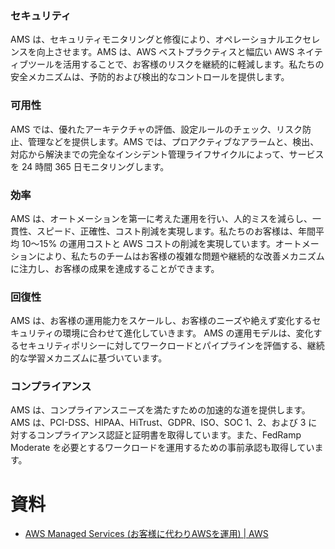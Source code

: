### セキュリティ

AMS は、セキュリティモニタリングと修復により、オペレーショナルエクセレンスを向上させます。AMS は、AWS ベストプラクティスと幅広い AWS ネイティブツールを活用することで、お客様のリスクを継続的に軽減します。私たちの安全メカニズムは、予防的および検出的なコントロールを提供します。  

### 可用性

AMS では、優れたアーキテクチャの評価、設定ルールのチェック、リスク防止、管理などを提供します。AMS では、プロアクティブなアラームと、検出、対応から解決までの完全なインシデント管理ライフサイクルによって、サービスを 24 時間 365 日モニタリングします。  

### 効率

AMS は、オートメーションを第一に考えた運用を行い、人的ミスを減らし、一貫性、スピード、正確性、コスト削減を実現します。私たちのお客様は、年間平均 10～15% の運用コストと AWS コストの削減を実現しています。オートメーションにより、私たちのチームはお客様の複雑な問題や継続的な改善メカニズムに注力し、お客様の成果を達成することができます。  

### 回復性

AMS は、お客様の運用能力をスケールし、お客様のニーズや絶えず変化するセキュリティの環境に合わせて進化していきます。 AMS の運用モデルは、変化するセキュリティポリシーに対してワークロードとパイプラインを評価する、継続的な学習メカニズムに基づいています。  

### コンプライアンス

AMS は、コンプライアンスニーズを満たすための加速的な道を提供します。AMS は、PCI-DSS、HIPAA、HiTrust、GDPR、ISO、SOC 1、2、および 3 に対するコンプライアンス認証と証明書を取得しています。また、FedRamp Moderate を必要とするワークロードを運用するための事前承認も取得しています。

# 資料
 - [AWS Managed Services (お客様に代わりAWSを運用) | AWS](https://aws.amazon.com/jp/managed-services/)